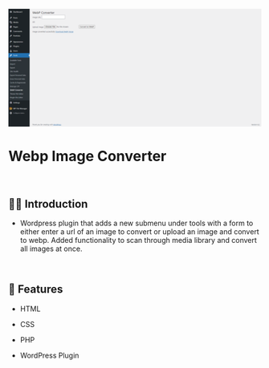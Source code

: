 ![](https://raw.githubusercontent.com/Matthewpco/WP-Plugin-Webp-Image-Converter/main/webp-img-converter-screenshot.png)

# Webp Image Converter

<br>

## 🙋‍♂️ Introduction

- Wordpress plugin that adds a new submenu under tools with a form to either enter a url of an image to convert or upload an image and convert to webp. Added functionality to scan through media library and convert all images at once.

<br>

## 📜 Features

- HTML
- CSS
- PHP
- WordPress Plugin

  <br>
  

